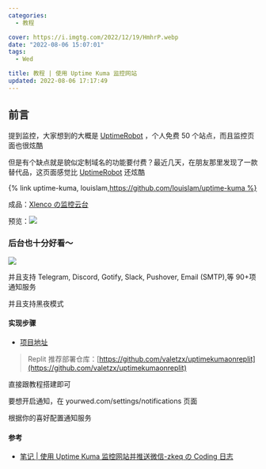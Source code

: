 ```yaml
---
categories:
  - 教程

cover: https://i.imgtg.com/2022/12/19/HmhrP.webp
date: "2022-08-06 15:07:01"
tags:
  - Wed

title: 教程 | 使用 Uptime Kuma 监控网站
updated: 2022-08-06 17:17:49
---
```


## 前言

提到监控，大家想到的大概是 [UptimeRobot](https://uptimerobot.com/) ，个人免费 50 个站点，而且监控页面也很炫酷

但是有个缺点就是貌似定制域名的功能要付费？最近几天，在朋友那里发现了一款替代品，这页面感觉比 [UptimeRobot](https://uptimerobot.com/) 还炫酷

{% link uptime-kuma, louislam,https://github.com/louislam/uptime-kuma %}

成品：[Xlenco の监控云台](https://uptime.xilej.repl.co/status/xlenco)

预览：![](https://nsso.eu.org/img/ff6946fc-cb28-43cc-b357-0f2b3a84d3d0.jpeg#crop=0&crop=0&crop=1&crop=1&id=j31uC&originHeight=1087&originWidth=1080&originalType=binary&ratio=1&rotation=0&showTitle=false&status=done&style=none&title=)

### 后台也十分好看～

![](https://nsso.eu.org/img/dcf48529-6a1c-46dc-b2f0-12afc5f3008b.jpeg#crop=0&crop=0&crop=1&crop=1&id=ptU5G&originHeight=679&originWidth=1080&originalType=binary&ratio=1&rotation=0&showTitle=false&status=done&style=none&title=)

并且支持 Telegram, Discord, Gotify, Slack, Pushover, Email (SMTP),等 90+项通知服务

并且支持黑夜模式

#### 实现步骤

- [项目地址](https://github.com/louislam/uptime-kuma)

> Replit 推荐部署仓库：[https://github.com/valetzx/uptimekumaonreplit](https://github.com/valetzx/uptimekumaonreplit)

直接跟教程搭建即可

要想开启通知，在 yourwed.com/settings/notifications 页面

根据你的喜好配置通知服务

#### 参考

- [笔记 | 使用 Uptime Kuma 监控网站并推送微信-zkeq の Coding 日志](https://icodeq.com/2022/3b048b84e37d/)
